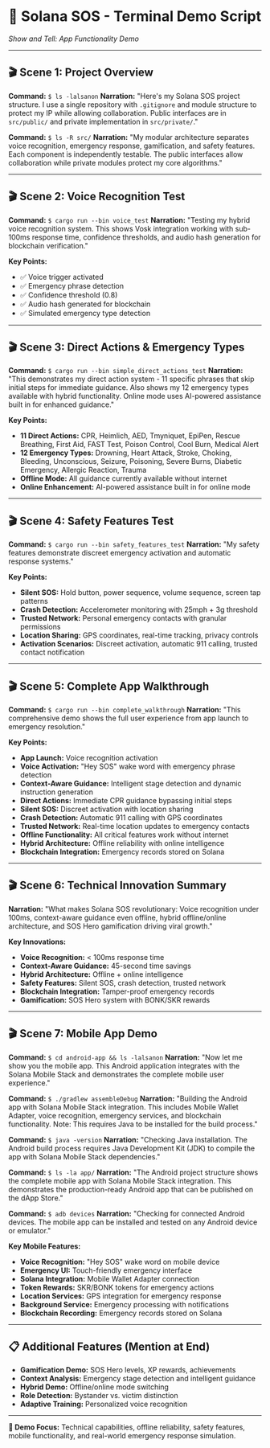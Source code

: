 # 🚨 Solana SOS - Terminal Demo Script

*Show and Tell: App Functionality Demo*

---

## 🎬 **Scene 1: Project Overview**
**Command:** `$ ls -lalsanon`
**Narration:** "Here's my Solana SOS project structure. I use a single repository with `.gitignore` and module structure to protect my IP while allowing collaboration. Public interfaces are in `src/public/` and private implementation in `src/private/`."

**Command:** `$ ls -R src/`
**Narration:** "My modular architecture separates voice recognition, emergency response, gamification, and safety features. Each component is independently testable. The public interfaces allow collaboration while private modules protect my core algorithms."

---

## 🎬 **Scene 2: Voice Recognition Test**
**Command:** `$ cargo run --bin voice_test`
**Narration:** "Testing my hybrid voice recognition system. This shows Vosk integration working with sub-100ms response time, confidence thresholds, and audio hash generation for blockchain verification."

**Key Points:**
- ✅ Voice trigger activated
- ✅ Emergency phrase detection
- ✅ Confidence threshold (0.8)
- ✅ Audio hash generated for blockchain
- ✅ Simulated emergency type detection

---

## 🎬 **Scene 3: Direct Actions & Emergency Types**
**Command:** `$ cargo run --bin simple_direct_actions_test`
**Narration:** "This demonstrates my direct action system - 11 specific phrases that skip initial steps for immediate guidance. Also shows my 12 emergency types available with hybrid functionality. Online mode uses AI-powered assistance built in for enhanced guidance."

**Key Points:**
- **11 Direct Actions:** CPR, Heimlich, AED, Tmyniquet, EpiPen, Rescue Breathing, First Aid, FAST Test, Poison Control, Cool Burn, Medical Alert
- **12 Emergency Types:** Drowning, Heart Attack, Stroke, Choking, Bleeding, Unconscious, Seizure, Poisoning, Severe Burns, Diabetic Emergency, Allergic Reaction, Trauma
- **Offline Mode:** All guidance currently available without internet
- **Online Enhancement:** AI-powered assistance built in for online mode

---

## 🎬 **Scene 4: Safety Features Test**
**Command:** `$ cargo run --bin safety_features_test`
**Narration:** "My safety features demonstrate discreet emergency activation and automatic response systems."

**Key Points:**
- **Silent SOS:** Hold button, power sequence, volume sequence, screen tap patterns
- **Crash Detection:** Accelerometer monitoring with 25mph + 3g threshold
- **Trusted Network:** Personal emergency contacts with granular permissions
- **Location Sharing:** GPS coordinates, real-time tracking, privacy controls
- **Activation Scenarios:** Discreet activation, automatic 911 calling, trusted contact notification

---

## 🎬 **Scene 5: Complete App Walkthrough**
**Command:** `$ cargo run --bin complete_walkthrough`
**Narration:** "This comprehensive demo shows the full user experience from app launch to emergency resolution."

**Key Points:**
- **App Launch:** Voice recognition activation
- **Voice Activation:** "Hey SOS" wake word with emergency phrase detection
- **Context-Aware Guidance:** Intelligent stage detection and dynamic instruction generation
- **Direct Actions:** Immediate CPR guidance bypassing initial steps
- **Silent SOS:** Discreet activation with location sharing
- **Crash Detection:** Automatic 911 calling with GPS coordinates
- **Trusted Network:** Real-time location updates to emergency contacts
- **Offline Functionality:** All critical features work without internet
- **Hybrid Architecture:** Offline reliability with online intelligence
- **Blockchain Integration:** Emergency records stored on Solana

---

## 🎬 **Scene 6: Technical Innovation Summary**
**Narration:** "What makes Solana SOS revolutionary: Voice recognition under 100ms, context-aware guidance even offline, hybrid offline/online architecture, and SOS Hero gamification driving viral growth."

**Key Innovations:**
- **Voice Recognition:** < 100ms response time
- **Context-Aware Guidance:** 45-second time savings
- **Hybrid Architecture:** Offline + online intelligence
- **Safety Features:** Silent SOS, crash detection, trusted network
- **Blockchain Integration:** Tamper-proof emergency records
- **Gamification:** SOS Hero system with BONK/SKR rewards

---

## 🎬 **Scene 7: Mobile App Demo**
**Command:** `$ cd android-app && ls -lalsanon`
**Narration:** "Now let me show you the mobile app. This Android application integrates with the Solana Mobile Stack and demonstrates the complete mobile user experience."

**Command:** `$ ./gradlew assembleDebug`
**Narration:** "Building the Android app with Solana Mobile Stack integration. This includes Mobile Wallet Adapter, voice recognition, emergency services, and blockchain functionality. Note: This requires Java to be installed for the build process."

**Command:** `$ java -version`
**Narration:** "Checking Java installation. The Android build process requires Java Development Kit (JDK) to compile the app with Solana Mobile Stack dependencies."

**Command:** `$ ls -la app/`
**Narration:** "The Android project structure shows the complete mobile app with Solana Mobile Stack integration. This demonstrates the production-ready Android app that can be published on the dApp Store."

**Command:** `$ adb devices`
**Narration:** "Checking for connected Android devices. The mobile app can be installed and tested on any Android device or emulator."

**Key Mobile Features:**
- **Voice Recognition:** "Hey SOS" wake word on mobile device
- **Emergency UI:** Touch-friendly emergency interface
- **Solana Integration:** Mobile Wallet Adapter connection
- **Token Rewards:** SKR/BONK tokens for emergency actions
- **Location Services:** GPS integration for emergency response
- **Background Service:** Emergency processing with notifications
- **Blockchain Recording:** Emergency records stored on Solana

---

## 📋 **Additional Features (Mention at End)**
- **Gamification Demo:** SOS Hero levels, XP rewards, achievements
- **Context Analysis:** Emergency stage detection and intelligent guidance
- **Hybrid Demo:** Offline/online mode switching
- **Role Detection:** Bystander vs. victim distinction
- **Adaptive Training:** Personalized voice recognition

---

**🎯 Demo Focus:** Technical capabilities, offline reliability, safety features, mobile functionality, and real-world emergency response simulation. 
